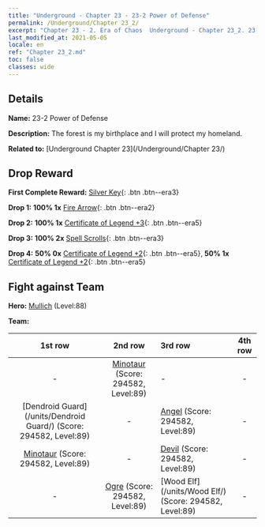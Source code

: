 ```yaml
---
title: "Underground - Chapter 23 - 23-2 Power of Defense"
permalink: /Underground/Chapter 23_2/
excerpt: "Chapter 23 - 2. Era of Chaos  Underground - Chapter 23_2. 23-2 Power of Defense"
last_modified_at: 2021-05-05
locale: en
ref: "Chapter 23_2.md"
toc: false
classes: wide
---
```


## Details

 **Name:** 23-2 Power of Defense

 **Description:** The forest is my birthplace and I will protect my homeland.

 **Related to:** [Underground Chapter 23](/Underground/Chapter 23/)

## Drop Reward

 **First Complete Reward:** [Silver Key](/Items/con_693/){: .btn .btn--era3}

 **Drop 1:** **100% 1x** [Fire Arrow](/Items/her_413/){: .btn .btn--era2}

 **Drop 2:** **100% 1x** [Certificate of Legend +3](/Items/mat_88/){: .btn .btn--era5}

 **Drop 3:** **100% 2x** [Spell Scrolls](/Items/con_694/){: .btn .btn--era3}

 **Drop 4:** **50% 0x** [Certificate of Legend +2](/Items/mat_81/){: .btn .btn--era5}, **50% 1x** [Certificate of Legend +2](/Items/mat_81/){: .btn .btn--era5}


## Fight against Team
 **Hero:** [Mullich](/heroes/Mullich/) (Level:88)

 **Team:**


  | 1st row | 2nd row | 3rd row | 4th row |
  |:----:|:----:|:----|:----:|
  | - | [Minotaur](/units/Minotaur/) (Score: 294582, Level:89)  | - | - |
  | [Dendroid Guard](/units/Dendroid Guard/) (Score: 294582, Level:89)  | - | [Angel](/units/Angel/) (Score: 294582, Level:89)  | - |
  | [Minotaur](/units/Minotaur/) (Score: 294582, Level:89)  | - | [Devil](/units/Devil/) (Score: 294582, Level:89)  | - |
  | - | [Ogre](/units/Ogre/) (Score: 294582, Level:89)  | [Wood Elf](/units/Wood Elf/) (Score: 294582, Level:89)  | - |


